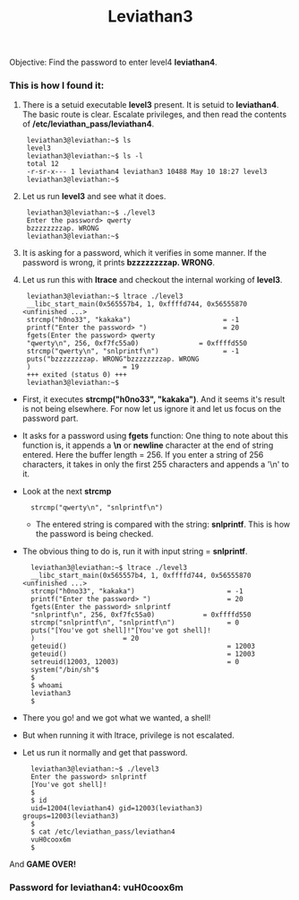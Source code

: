 ﻿---
layout: post
title: Leviathan3
categories: ctfwriteups-overthewire-org-leviathan
comments: true
---

Objective: Find the password to enter level4 **leviathan4**.

### This is how I found it:

1. There is a setuid executable **level3** present. It is setuid to **leviathan4**. The basic route is clear. Escalate privileges, and then read the contents of **/etc/leviathan_pass/leviathan4**. 
		
		leviathan3@leviathan:~$ ls
		level3
		leviathan3@leviathan:~$ ls -l
		total 12
		-r-sr-x--- 1 leviathan4 leviathan3 10488 May 10 18:27 level3
		leviathan3@leviathan:~$ 


2. Let us run **level3** and see what it does.
			
		leviathan3@leviathan:~$ ./level3
		Enter the password> qwerty
		bzzzzzzzzap. WRONG
		leviathan3@leviathan:~$ 

3. It is asking for a password, which it verifies in some manner. If the password is wrong, it prints **bzzzzzzzzap. WRONG**. 

4. Let us run this with **ltrace** and checkout the internal working of **level3**.
				
		leviathan3@leviathan:~$ ltrace ./level3
		__libc_start_main(0x565557b4, 1, 0xffffd744, 0x56555870 <unfinished ...>
		strcmp("h0no33", "kakaka")                       = -1
		printf("Enter the password> ")                   = 20
		fgets(Enter the password> qwerty
		"qwerty\n", 256, 0xf7fc55a0)               = 0xffffd550
		strcmp("qwerty\n", "snlprintf\n")                = -1
		puts("bzzzzzzzzap. WRONG"bzzzzzzzzap. WRONG
		)                       = 19
		+++ exited (status 0) +++
		leviathan3@leviathan:~$ 

* First, it executes **strcmp("h0no33", "kakaka")**. And it seems it's result is not being elsewhere. For now let us ignore it and let us focus on the password part.

* It asks for a password using **fgets** function: One thing to note about this function is, it appends a **\n** or **newline** character at the end of string entered. Here the buffer length = 256. If you enter a string of 256 characters, it takes in only the first 255 characters and appends a '\n' to it.

* Look at the next **strcmp**
			
		strcmp("qwerty\n", "snlprintf\n")
	
	* The entered string is compared with the string: **snlprintf**.  This is how the password is being checked. 
	
* The obvious thing to do is, run it with input string = **snlprintf**.

		leviathan3@leviathan:~$ ltrace ./level3
		__libc_start_main(0x565557b4, 1, 0xffffd744, 0x56555870 <unfinished ...>
		strcmp("h0no33", "kakaka")                       = -1
		printf("Enter the password> ")                   = 20
		fgets(Enter the password> snlprintf
		"snlprintf\n", 256, 0xf7fc55a0)            = 0xffffd550
		strcmp("snlprintf\n", "snlprintf\n")             = 0
		puts("[You've got shell]!"[You've got shell]!
		)                      = 20
		geteuid()                                        = 12003
		geteuid()                                        = 12003
		setreuid(12003, 12003)                           = 0
		system("/bin/sh"$ 
		$ 
		$ whoami
		leviathan3
		$ 
* There you go! and we got what we wanted, a shell!

* But when running it with ltrace, privilege is not escalated. 

* Let us run it normally and get that password.

		leviathan3@leviathan:~$ ./level3 
		Enter the password> snlprintf
		[You've got shell]!
		$ 
		$ id
		uid=12004(leviathan4) gid=12003(leviathan3) groups=12003(leviathan3)
		$ 
		$ cat /etc/leviathan_pass/leviathan4
		vuH0coox6m
		$ 
And **GAME OVER!**

### Password for leviathan4: vuH0coox6m


